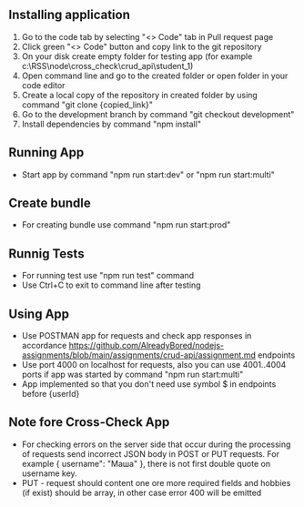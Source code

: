 ## Installing application

1. Go to the code tab by selecting "<> Code" tab in Pull request page
2. Click green "<> Code" button and copy link to the git repository
3. On your disk create empty folder for testing app (for example c:\RSS\node\cross_check\crud_api\student_1)
4. Open command line and go to the created folder or open folder in your code editor
5. Create a local copy of the repository in created folder by using command "git clone {copied_link}"
6. Go to the development branch by command "git checkout development"
7. Install dependencies by command "npm install"

## Running App

- Start app by command "npm run start:dev" or "npm run start:multi"

## Create bundle

- For creating bundle use command "npm run start:prod"

## Runnig Tests

- For running test use "npm run test" command
- Use Ctrl+C to exit to command line after testing

## Using App

- Use POSTMAN app for requests and check app responses in accordance https://github.com/AlreadyBored/nodejs-assignments/blob/main/assignments/crud-api/assignment.md endpoints
- Use port 4000 on localhost for requests, also you can use 4001..4004 ports if app was started by command "npm run start:multi"
- App implemented so that you don't need use symbol $ in endpoints before {userId}

## Note fore Cross-Check App

- For checking errors on the server side that occur during the processing of requests send incorrect JSON body in POST or PUT requests. For example { username": "Маша" }, there is not first double quote on username key.
- PUT - request should content one ore more required fields and hobbies (if exist) should be array, in other case error 400 will be emitted
